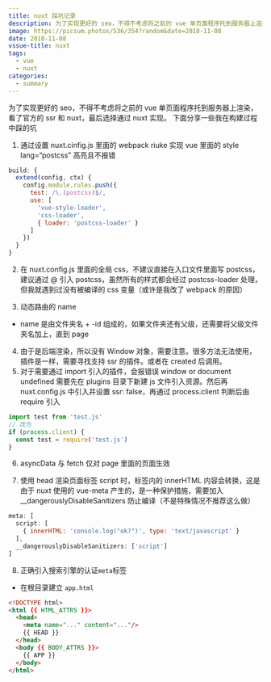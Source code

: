 ```yaml
---
title: nuxt 踩坑记录
description: 为了实现更好的 seo，不得不考虑将之前的 vue 单页面程序托到服务器上渲染​，看了官方的 ssr 和 nuxt，最后选择通过 nuxt 实现
image: https://picsum.photos/536/354?random&date=2018-11-08
date: 2018-11-08
vssue-title: nuxt
tags:
  - vue
  - nuxt
categories:
  - summary
---
```


为了实现更好的 seo，不得不考虑将之前的 vue 单页面程序托到服务器上渲染​，看了官方的 ssr 和 nuxt，最后选择通过 nuxt 实现。
下面分享一些我在构建过程中踩的坑

<!-- more -->

1. 通过设置 nuxt.cinfig.js 里面的 webpack riuke 实现 vue 里面的 style lang=“postcss” 高亮且不报错
``` js
build: {
  extend(config, ctx) {
    config.module.rules.push({
      test: /\.(postcss)$/,
      use: [
        'vue-style-loader',
        'css-loader',
        { loader: 'postcss-loader' }
      ]
    })
  }
}
```

2. 在 nuxt.config.js 里面的全局 css，不建议直接在入口文件里面写 postcss，建议通过 @ 引入 postcss，虽然所有的样式都会经过 postcss-loader 处理，但我就遇到过没有被编译的 css 变量（或许是我改了 webpack 的原因）

3. 动态路由的 name
- name 是由文件夹名 + -id 组成的，如果文件夹还有父级，还需要将父级文件夹名加上，直到 page

4. 由于是后端渲染，所以没有 Window 对象，需要注意。很多方法无法使用，插件是一样，需要寻找支持 ssr 的插件。或者在 created 后调用。
5. 对于需要通过 import 引入的插件，会报错误 window or document undefined
需要先在 plugins 目录下新建 js 文件引入资源。然后再 nuxt.config.js 中引入并设置 ssr: false，再通过 process.client 判断后由 require 引入
``` js
import test from 'test.js'
// 改为
if (process.client) {
  const test = require('test.js')
}
```

6. asyncData 与 fetch 仅对 page 里面的页面生效

7. 使用 head 渲染页面标签 script 时，标签内的 innerHTML 内容会转换，这是由于 nuxt 使用的 vue-meta 产生的，是一种保护措施，需要加入 __dangerouslyDisableSanitizers 防止编译（不是特殊情况不推荐这么做）
``` js
meta: [
  script: [
    { innerHTML: 'console.log("ok?")', type: 'text/javascript' }
  ],
  __dangerouslyDisableSanitizers: ['script']
]
```

8. 正确引入搜索引擎的认证`meta`标签
- 在根目录建立 `app.html`

``` html
<!DOCTYPE html>
<html {{ HTML_ATTRS }}>
  <head>
    <meta name="..." content="..."/>
    {{ HEAD }}
  </head>
  <body {{ BODY_ATTRS }}>
    {{ APP }}
  </body>
</html>
```